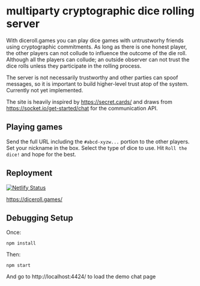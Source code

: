 # multiparty cryptographic dice rolling server

With diceroll.games you can play dice games with untrustworhy
friends using cryptographic commitments.  As long as there is
one honest player, the other players can not collude to influence
the outcome of the die roll.  Although all the players can
collude; an outside observer can not trust the dice rolls
unless they participate in the rolling process.

The server is not necessarily trustworthy and other parties can spoof
messages, so it is important to build higher-level trust atop of the
system.  Currently not yet implemented.

The site is heavily inspired by https://secret.cards/ and draws
from https://socket.io/get-started/chat for the communication
API.

## Playing games

Send the full URL including the `#abcd-xyzw...` portion to the
other players. Set your nickname in the box. Select the type
of dice to use. Hit `Roll the dice!` and hope for the best.


## Reployment

[![Netlify Status](https://api.netlify.com/api/v1/badges/4e4057d6-a84b-4710-901c-7944b744411a/deploy-status)](https://app.netlify.com/sites/nervous-shockley-4d7118/deploys)

https://diceroll.games/

## Debugging Setup

Once:

```
npm install
```

Then:

```
npm start
```

And go to http://localhost:4424/ to load the demo chat page


